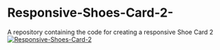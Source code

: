 # Responsive-Shoes-Card-2-
A repository containing the code for creating a responsive Shoe Card 2
<a href="https://ibb.co/JpChV6k"><img src="https://i.ibb.co/hdCqbQ8/Responsive-Shoes-Card-2.jpg" alt="Responsive-Shoes-Card-2" border="0"></a>
